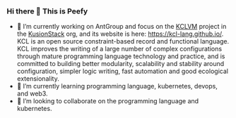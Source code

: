 ### Hi there 👋 This is Peefy

- 🔭 I’m currently working on AntGroup and focus on the [KCLVM](https://github.com/KusionStack/KCLVM) project in the [KusionStack](https://github.com/KusionStack) org, and its website is here: https://kcl-lang.github.io/. KCL is an open source constraint-based record and functional language. KCL improves the writing of a large number of complex configurations through mature programming language technology and practice, and is committed to building better modularity, scalability and stability around configuration, simpler logic writing, fast automation and good ecological extensionality.
- 🌱 I’m currently learning programming language, kubernetes, devops, and web3.
- 👯 I’m looking to collaborate on the programming language and kubernetes.

<!--
**Peefy/Peefy** is a ✨ _special_ ✨ repository because its `README.md` (this file) appears on your GitHub profile.

Here are some ideas to get you started:

- 🔭 I’m currently working on ...
- 🌱 I’m currently learning ...
- 👯 I’m looking to collaborate on ...
- 🤔 I’m looking for help with ...
- 💬 Ask me about ...
- 📫 How to reach me: ...
- 😄 Pronouns: ...
- ⚡ Fun fact: ...
-->

